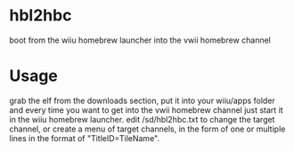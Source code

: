 # hbl2hbc
boot from the wiiu homebrew launcher into the vwii homebrew channel

# Usage
grab the elf from the downloads section, put it into your wiiu/apps folder and every time you want to get into the vwii homebrew channel just start it in the wiiu homebrew launcher. edit /sd/hbl2hbc.txt to change the target channel, or create a menu of target channels, in the form of one or multiple lines in the format of "TitleID=TileName".
